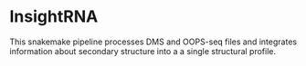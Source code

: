# InsightRNA

This snakemake pipeline processes DMS and OOPS-seq files and integrates information about secondary structure into a a single structural profile.
